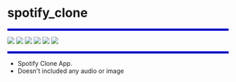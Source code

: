 # spotify_clone

<hr style="border:2px solid blue">

<img src="https://github.com/Rizaou/spotify_clone/blob/readme/photos/1.png"/>
<img src="https://github.com/Rizaou/spotify_clone/blob/readme/photos/2.png"/>
<img src="https://github.com/Rizaou/spotify_clone/blob/readme/photos/3.png"/>
<img src="https://github.com/Rizaou/spotify_clone/blob/readme/photos/4.png"/>
<img src="https://github.com/Rizaou/spotify_clone/blob/readme/photos/5.png"/>
<img src="https://github.com/Rizaou/spotify_clone/blob/readme/photos/6.png"/>

<hr style="border:2px solid blue">

* Spotify Clone App.
* Doesn't included any audio or image

